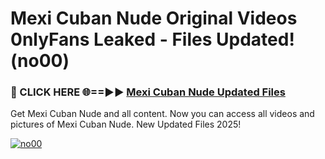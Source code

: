 # Mexi Cuban Nude Original Videos 0nlyFans Leaked - Files Updated! (no00)

<h3>🔴 CLICK HERE 🌐==►► <a href="https://tinyurl.com/5h6xmrr3" rel="nofollow">Mexi Cuban Nude Updated Files</a></h3>

Get Mexi Cuban Nude and all content. Now you can access all videos and pictures of Mexi Cuban Nude. New Updated Files 2025!

[![no00](https://i.imgur.com/KVD873Z.gif)](https://tinyurl.com/5h6xmrr3)
